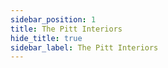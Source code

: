 ```yaml
---
sidebar_position: 1
title: The Pitt Interiors
hide_title: true
sidebar_label: The Pitt Interiors
---
```

